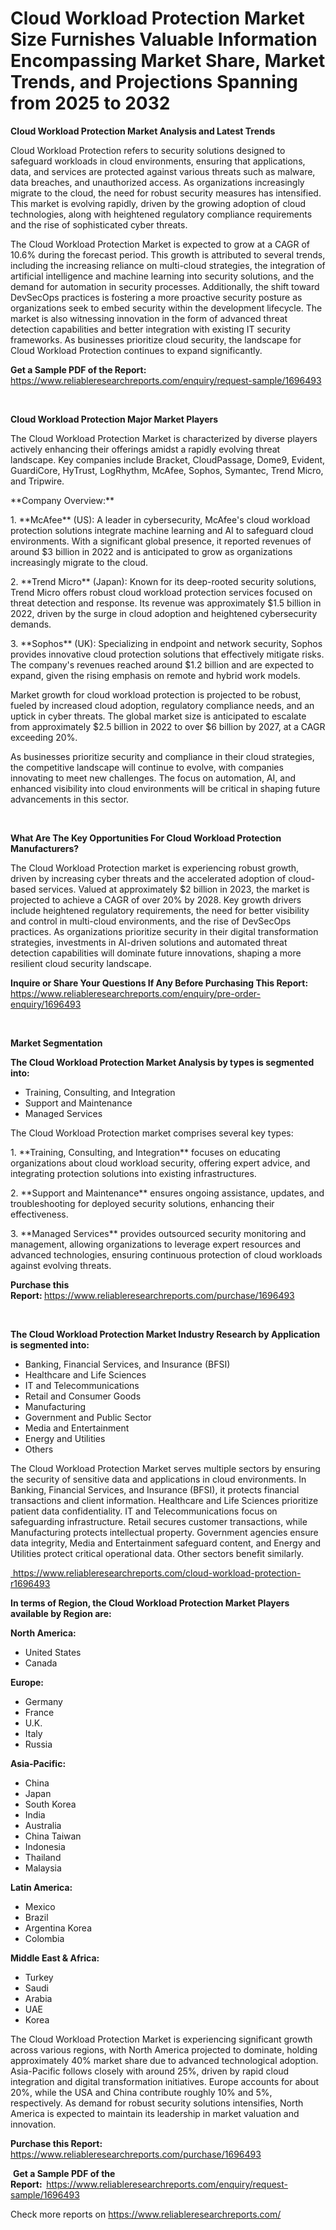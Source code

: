 <p><h1>Cloud Workload Protection Market Size Furnishes Valuable Information Encompassing Market Share, Market Trends, and Projections Spanning from 2025 to 2032</h1></p><p><strong>Cloud Workload Protection Market Analysis and Latest Trends</strong></p>
<p><p>Cloud Workload Protection refers to security solutions designed to safeguard workloads in cloud environments, ensuring that applications, data, and services are protected against various threats such as malware, data breaches, and unauthorized access. As organizations increasingly migrate to the cloud, the need for robust security measures has intensified. This market is evolving rapidly, driven by the growing adoption of cloud technologies, along with heightened regulatory compliance requirements and the rise of sophisticated cyber threats.</p><p>The Cloud Workload Protection Market is expected to grow at a CAGR of 10.6% during the forecast period. This growth is attributed to several trends, including the increasing reliance on multi-cloud strategies, the integration of artificial intelligence and machine learning into security solutions, and the demand for automation in security processes. Additionally, the shift toward DevSecOps practices is fostering a more proactive security posture as organizations seek to embed security within the development lifecycle. The market is also witnessing innovation in the form of advanced threat detection capabilities and better integration with existing IT security frameworks. As businesses prioritize cloud security, the landscape for Cloud Workload Protection continues to expand significantly.</p></p>
<p><strong>Get a Sample PDF of the Report:&nbsp;</strong> <a href="https://www.reliableresearchreports.com/enquiry/request-sample/1696493?utm_campaign=3191&utm_medium=2&utm_source=Github&utm_content=ia&utm_term=09032025&utm_id=cloud-workload-protection">https://www.reliableresearchreports.com/enquiry/request-sample/1696493</a></p>
<p>&nbsp;</p>
<p><strong>Cloud Workload Protection Major Market Players</strong></p>
<p><p>The Cloud Workload Protection Market is characterized by diverse players actively enhancing their offerings amidst a rapidly evolving threat landscape. Key companies include Bracket, CloudPassage, Dome9, Evident, GuardiCore, HyTrust, LogRhythm, McAfee, Sophos, Symantec, Trend Micro, and Tripwire.</p><p>**Company Overview:**</p><p>1. **McAfee** (US): A leader in cybersecurity, McAfee's cloud workload protection solutions integrate machine learning and AI to safeguard cloud environments. With a significant global presence, it reported revenues of around $3 billion in 2022 and is anticipated to grow as organizations increasingly migrate to the cloud.</p><p>2. **Trend Micro** (Japan): Known for its deep-rooted security solutions, Trend Micro offers robust cloud workload protection services focused on threat detection and response. Its revenue was approximately $1.5 billion in 2022, driven by the surge in cloud adoption and heightened cybersecurity demands.</p><p>3. **Sophos** (UK): Specializing in endpoint and network security, Sophos provides innovative cloud protection solutions that effectively mitigate risks. The company's revenues reached around $1.2 billion and are expected to expand, given the rising emphasis on remote and hybrid work models.</p><p>Market growth for cloud workload protection is projected to be robust, fueled by increased cloud adoption, regulatory compliance needs, and an uptick in cyber threats. The global market size is anticipated to escalate from approximately $2.5 billion in 2022 to over $6 billion by 2027, at a CAGR exceeding 20%. </p><p>As businesses prioritize security and compliance in their cloud strategies, the competitive landscape will continue to evolve, with companies innovating to meet new challenges. The focus on automation, AI, and enhanced visibility into cloud environments will be critical in shaping future advancements in this sector.</p></p>
<p>&nbsp;</p>
<p><strong>What Are The Key Opportunities For Cloud Workload Protection Manufacturers?</strong></p>
<p><p>The Cloud Workload Protection market is experiencing robust growth, driven by increasing cyber threats and the accelerated adoption of cloud-based services. Valued at approximately $2 billion in 2023, the market is projected to achieve a CAGR of over 20% by 2028. Key growth drivers include heightened regulatory requirements, the need for better visibility and control in multi-cloud environments, and the rise of DevSecOps practices. As organizations prioritize security in their digital transformation strategies, investments in AI-driven solutions and automated threat detection capabilities will dominate future innovations, shaping a more resilient cloud security landscape.</p></p>
<p><strong>Inquire or Share Your Questions If Any Before Purchasing This Report:</strong> <a href="https://www.reliableresearchreports.com/enquiry/pre-order-enquiry/1696493?utm_campaign=3191&utm_medium=2&utm_source=Github&utm_content=ia&utm_term=09032025&utm_id=cloud-workload-protection">https://www.reliableresearchreports.com/enquiry/pre-order-enquiry/1696493</a></p>
<p>&nbsp;</p>
<p><strong>Market Segmentation</strong></p>
<p><strong>The Cloud Workload Protection Market Analysis by types is segmented into:</strong></p>
<p><ul><li>Training, Consulting, and Integration</li><li>Support and Maintenance</li><li>Managed Services</li></ul></p>
<p><p>The Cloud Workload Protection market comprises several key types: </p><p>1. **Training, Consulting, and Integration** focuses on educating organizations about cloud workload security, offering expert advice, and integrating protection solutions into existing infrastructures. </p><p>2. **Support and Maintenance** ensures ongoing assistance, updates, and troubleshooting for deployed security solutions, enhancing their effectiveness. </p><p>3. **Managed Services** provides outsourced security monitoring and management, allowing organizations to leverage expert resources and advanced technologies, ensuring continuous protection of cloud workloads against evolving threats.</p></p>
<p><strong>Purchase this Report:&nbsp;</strong><a href="https://www.reliableresearchreports.com/purchase/1696493?utm_campaign=3191&utm_medium=2&utm_source=Github&utm_content=ia&utm_term=09032025&utm_id=cloud-workload-protection">https://www.reliableresearchreports.com/purchase/1696493</a></p>
<p>&nbsp;</p>
<p><strong>The Cloud Workload Protection Market Industry Research by Application is segmented into:</strong></p>
<p><ul><li>Banking, Financial Services, and Insurance (BFSI)</li><li>Healthcare and Life Sciences</li><li>IT and Telecommunications</li><li>Retail and Consumer Goods</li><li>Manufacturing</li><li>Government and Public Sector</li><li>Media and Entertainment</li><li>Energy and Utilities</li><li>Others</li></ul></p>
<p><p>The Cloud Workload Protection Market serves multiple sectors by ensuring the security of sensitive data and applications in cloud environments. In Banking, Financial Services, and Insurance (BFSI), it protects financial transactions and client information. Healthcare and Life Sciences prioritize patient data confidentiality. IT and Telecommunications focus on safeguarding infrastructure. Retail secures customer transactions, while Manufacturing protects intellectual property. Government agencies ensure data integrity, Media and Entertainment safeguard content, and Energy and Utilities protect critical operational data. Other sectors benefit similarly.</p></p>
<p><a href="https://www.reliableresearchreports.com/cloud-workload-protection-r1696493?utm_campaign=3191&utm_medium=2&utm_source=Github&utm_content=ia&utm_term=09032025&utm_id=cloud-workload-protection">&nbsp;https://www.reliableresearchreports.com/cloud-workload-protection-r1696493</a></p>
<p><strong>In terms of Region, the Cloud Workload Protection Market Players available by Region are:</strong></p>
<p>
    <p> <strong> North America: </strong>
        <ul>
            <li>United States</li>
            <li>Canada</li>
        </ul>
        </p> 
    <p> <strong> Europe: </strong>
        <ul>
            <li>Germany</li>
            <li>France</li>
            <li>U.K.</li>
            <li>Italy</li>
            <li>Russia</li>
        </ul>
        </p> 
    <p> <strong> Asia-Pacific: </strong>
        <ul>
            <li>China</li>
            <li>Japan</li>
            <li>South Korea</li>
            <li>India</li>
            <li>Australia</li>
            <li>China Taiwan</li>
            <li>Indonesia</li>
            <li>Thailand</li>
            <li>Malaysia</li>
        </ul>
        </p> 
    <p> <strong> Latin America: </strong>
        <ul>
            <li>Mexico</li>
            <li>Brazil</li>
            <li>Argentina Korea</li>
            <li>Colombia</li>
        </ul>
        </p> 
    <p> <strong> Middle East & Africa: </strong>
        <ul>
            <li>Turkey</li>
            <li>Saudi</li>
            <li>Arabia</li>
            <li>UAE</li>
            <li>Korea</li>
        </ul>
    </p>
    </p>
<p><p>The Cloud Workload Protection Market is experiencing significant growth across various regions, with North America projected to dominate, holding approximately 40% market share due to advanced technological adoption. Asia-Pacific follows closely with around 25%, driven by rapid cloud integration and digital transformation initiatives. Europe accounts for about 20%, while the USA and China contribute roughly 10% and 5%, respectively. As demand for robust security solutions intensifies, North America is expected to maintain its leadership in market valuation and innovation.</p></p>
<p><strong>Purchase this Report: </strong><a href="https://www.reliableresearchreports.com/purchase/1696493?utm_campaign=3191&utm_medium=2&utm_source=Github&utm_content=ia&utm_term=09032025&utm_id=cloud-workload-protection">https://www.reliableresearchreports.com/purchase/1696493</a></p>
<p>&nbsp;<strong>Get a Sample PDF of the Report:&nbsp;&nbsp;</strong><a href="https://www.reliableresearchreports.com/enquiry/request-sample/1696493?utm_campaign=3191&utm_medium=2&utm_source=Github&utm_content=ia&utm_term=09032025&utm_id=cloud-workload-protection">https://www.reliableresearchreports.com/enquiry/request-sample/1696493</a></p>
<p><strong></strong></p>
<p>Check more reports on <a href="https://www.reliableresearchreports.com/?utm_campaign=3191&utm_medium=2&utm_source=Github&utm_content=ia&utm_term=09032025&utm_id=cloud-workload-protection">https://www.reliableresearchreports.com/</a></p>